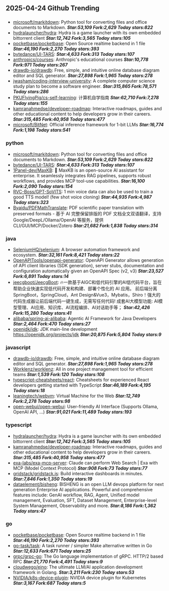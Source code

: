## 2025-04-24 Github Trending

### 
* [microsoft/markitdown](https://github.com/microsoft/markitdown): Python tool for converting files and office documents to Markdown. ***Star:53,109 Fork:2,629 Today stars:822***
* [hydralauncher/hydra](https://github.com/hydralauncher/hydra): Hydra is a game launcher with its own embedded bittorrent client ***Star:12,742 Fork:3,565 Today stars:105***
* [pocketbase/pocketbase](https://github.com/pocketbase/pocketbase): Open Source realtime backend in 1 file ***Star:46,190 Fork:2,270 Today stars:393***
* [bytedance/UI-TARS](https://github.com/bytedance/UI-TARS):  ***Star:4,633 Fork:313 Today stars:107***
* [anthropics/courses](https://github.com/anthropics/courses): Anthropic's educational courses ***Star:10,778 Fork:971 Today stars:267***
* [drawdb-io/drawdb](https://github.com/drawdb-io/drawdb): Free, simple, and intuitive online database diagram editor and SQL generator. ***Star:27,898 Fork:1,965 Today stars:278***
* [jwasham/coding-interview-university](https://github.com/jwasham/coding-interview-university): A complete computer science study plan to become a software engineer. ***Star:315,865 Fork:78,571 Today stars:286***
* [PKUFlyingPig/cs-self-learning](https://github.com/PKUFlyingPig/cs-self-learning): 计算机自学指南 ***Star:62,710 Fork:7,278 Today stars:155***
* [kamranahmedse/developer-roadmap](https://github.com/kamranahmedse/developer-roadmap): Interactive roadmaps, guides and other educational content to help developers grow in their careers. ***Star:315,485 Fork:40,958 Today stars:477***
* [microsoft/BitNet](https://github.com/microsoft/BitNet): Official inference framework for 1-bit LLMs ***Star:16,774 Fork:1,198 Today stars:541***

### python
* [microsoft/markitdown](https://github.com/microsoft/markitdown): Python tool for converting files and office documents to Markdown. ***Star:53,109 Fork:2,629 Today stars:822***
* [bytedance/UI-TARS](https://github.com/bytedance/UI-TARS):  ***Star:4,633 Fork:313 Today stars:107***
* [1Panel-dev/MaxKB](https://github.com/1Panel-dev/MaxKB): 💬 MaxKB is an open-source AI assistant for enterprise. It seamlessly integrates RAG pipelines, supports robust workflows, and provides MCP tool-use capabilities. ***Star:16,100 Fork:2,090 Today stars:154***
* [RVC-Boss/GPT-SoVITS](https://github.com/RVC-Boss/GPT-SoVITS): 1 min voice data can also be used to train a good TTS model! (few shot voice cloning) ***Star:44,935 Fork:4,987 Today stars:323***
* [Byaidu/PDFMathTranslate](https://github.com/Byaidu/PDFMathTranslate): PDF scientific paper translation with preserved formats - 基于 AI 完整保留排版的 PDF 文档全文双语翻译，支持 Google/DeepL/Ollama/OpenAI 等服务，提供 CLI/GUI/MCP/Docker/Zotero ***Star:21,682 Fork:1,838 Today stars:314***

### java
* [SeleniumHQ/selenium](https://github.com/SeleniumHQ/selenium): A browser automation framework and ecosystem. ***Star:32,161 Fork:8,421 Today stars:22***
* [OpenAPITools/openapi-generator](https://github.com/OpenAPITools/openapi-generator): OpenAPI Generator allows generation of API client libraries (SDK generation), server stubs, documentation and configuration automatically given an OpenAPI Spec (v2, v3) ***Star:23,527 Fork:6,891 Today stars:14***
* [jeecgboot/JeecgBoot](https://github.com/jeecgboot/JeecgBoot): 🔥一款基于AIGC和低代码引擎的AI低代码平台，旨在帮助企业快速实现低代码开发和构建、部署个性化的 AI 应用。 前后端分离 SpringBoot，SpringCloud，Ant Design&Vue3，Mybatis，Shiro！强大的代码生成器让前后端代码一键生成，无需写任何代码! 成套AI大模型功能: AI模型管理、AI应用、知识库、AI流程编排、AI对话助手等； ***Star:42,426 Fork:15,280 Today stars:41***
* [alibaba/spring-ai-alibaba](https://github.com/alibaba/spring-ai-alibaba): Agentic AI Framework for Java Developers ***Star:2,464 Fork:470 Today stars:27***
* [openjdk/jdk](https://github.com/openjdk/jdk): JDK main-line development https://openjdk.org/projects/jdk ***Star:20,875 Fork:5,804 Today stars:9***

### javascript
* [drawdb-io/drawdb](https://github.com/drawdb-io/drawdb): Free, simple, and intuitive online database diagram editor and SQL generator. ***Star:27,898 Fork:1,965 Today stars:278***
* [Worklenz/worklenz](https://github.com/Worklenz/worklenz): All in one project management tool for efficient teams ***Star:1,539 Fork:120 Today stars:108***
* [typescript-cheatsheets/react](https://github.com/typescript-cheatsheets/react): Cheatsheets for experienced React developers getting started with TypeScript ***Star:46,189 Fork:4,195 Today stars:18***
* [leaningtech/webvm](https://github.com/leaningtech/webvm): Virtual Machine for the Web ***Star:12,749 Fork:2,278 Today stars:98***
* [open-webui/open-webui](https://github.com/open-webui/open-webui): User-friendly AI Interface (Supports Ollama, OpenAI API, ...) ***Star:91,021 Fork:11,489 Today stars:193***

### typescript
* [hydralauncher/hydra](https://github.com/hydralauncher/hydra): Hydra is a game launcher with its own embedded bittorrent client ***Star:12,742 Fork:3,565 Today stars:105***
* [kamranahmedse/developer-roadmap](https://github.com/kamranahmedse/developer-roadmap): Interactive roadmaps, guides and other educational content to help developers grow in their careers. ***Star:315,485 Fork:40,958 Today stars:477***
* [exa-labs/exa-mcp-server](https://github.com/exa-labs/exa-mcp-server): Claude can perform Web Search | Exa with MCP (Model Context Protocol) ***Star:908 Fork:73 Today stars:77***
* [gridstack/gridstack.js](https://github.com/gridstack/gridstack.js): Build interactive dashboards in minutes. ***Star:7,846 Fork:1,350 Today stars:19***
* [dataelement/bisheng](https://github.com/dataelement/bisheng): BISHENG is an open LLM devops platform for next generation Enterprise AI applications. Powerful and comprehensive features include: GenAI workflow, RAG, Agent, Unified model management, Evaluation, SFT, Dataset Management, Enterprise-level System Management, Observability and more. ***Star:8,186 Fork:1,362 Today stars:47***

### go
* [pocketbase/pocketbase](https://github.com/pocketbase/pocketbase): Open Source realtime backend in 1 file ***Star:46,190 Fork:2,270 Today stars:393***
* [go-task/task](https://github.com/go-task/task): A task runner / simpler Make alternative written in Go ***Star:12,633 Fork:671 Today stars:25***
* [grpc/grpc-go](https://github.com/grpc/grpc-go): The Go language implementation of gRPC. HTTP/2 based RPC ***Star:21,770 Fork:4,491 Today stars:9***
* [cloudwego/eino](https://github.com/cloudwego/eino): The ultimate LLM/AI application development framework in Golang. ***Star:3,211 Fork:230 Today stars:53***
* [NVIDIA/k8s-device-plugin](https://github.com/NVIDIA/k8s-device-plugin): NVIDIA device plugin for Kubernetes ***Star:3,167 Fork:687 Today stars:5***
